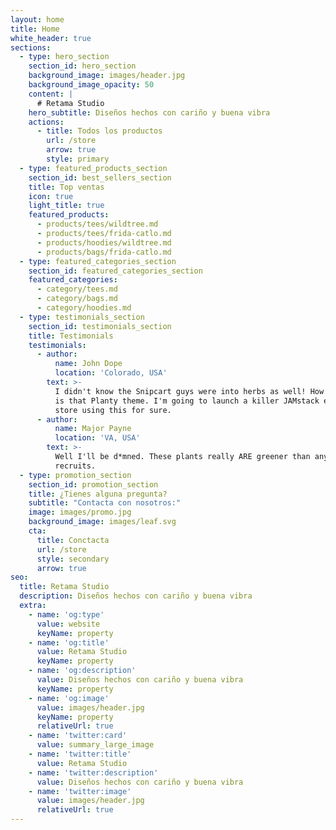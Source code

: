 ```yaml
---
layout: home
title: Home
white_header: true
sections:
  - type: hero_section
    section_id: hero_section
    background_image: images/header.jpg
    background_image_opacity: 50
    content: |
      # Retama Studio
    hero_subtitle: Diseños hechos con cariño y buena vibra
    actions:
      - title: Todos los productos
        url: /store
        arrow: true
        style: primary
  - type: featured_products_section
    section_id: best_sellers_section
    title: Top ventas
    icon: true
    light_title: true
    featured_products:
      - products/tees/wildtree.md
      - products/tees/frida-catlo.md
      - products/hoodies/wildtree.md
      - products/bags/frida-catlo.md
  - type: featured_categories_section
    section_id: featured_categories_section
    featured_categories:
      - category/tees.md
      - category/bags.md
      - category/hoodies.md
  - type: testimonials_section
    section_id: testimonials_section
    title: Testimonials
    testimonials:
      - author:
          name: John Dope
          location: 'Colorado, USA'
        text: >-
          I didn't know the Snipcart guys were into herbs as well! How beautiful
          is that Planty theme. I'm going to launch a killer JAMstack e-commerce
          store using this for sure.
      - author:
          name: Major Payne
          location: 'VA, USA'
        text: >-
          Well I'll be d*mned. These plants really ARE greener than any of my
          recruits.
  - type: promotion_section
    section_id: promotion_section
    title: ¿Tienes alguna pregunta?
    subtitle: "Contacta con nosotros:"
    image: images/promo.jpg
    background_image: images/leaf.svg
    cta:
      title: Conctacta
      url: /store
      style: secondary
      arrow: true
seo:
  title: Retama Studio
  description: Diseños hechos con cariño y buena vibra
  extra:
    - name: 'og:type'
      value: website
      keyName: property
    - name: 'og:title'
      value: Retama Studio
      keyName: property
    - name: 'og:description'
      value: Diseños hechos con cariño y buena vibra
      keyName: property
    - name: 'og:image'
      value: images/header.jpg
      keyName: property
      relativeUrl: true
    - name: 'twitter:card'
      value: summary_large_image
    - name: 'twitter:title'
      value: Retama Studio
    - name: 'twitter:description'
      value: Diseños hechos con cariño y buena vibra
    - name: 'twitter:image'
      value: images/header.jpg
      relativeUrl: true
---
```

